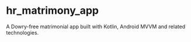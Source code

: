 # hr_matrimony_app
A Dowry-free matrimonial app built with Kotlin, Android MVVM and related technologies.

